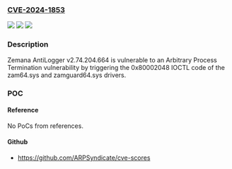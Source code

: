 ### [CVE-2024-1853](https://cve.mitre.org/cgi-bin/cvename.cgi?name=CVE-2024-1853)
![](https://img.shields.io/static/v1?label=Product&message=AntiLogger&color=blue)
![](https://img.shields.io/static/v1?label=Version&message=%3D%202.74.204.664%20&color=brighgreen)
![](https://img.shields.io/static/v1?label=Vulnerability&message=CWE-283%3A%20Unverified%20Ownership&color=brighgreen)

### Description

Zemana AntiLogger v2.74.204.664 is vulnerable to an Arbitrary Process Termination vulnerability by triggering the 0x80002048 IOCTL code of the zam64.sys and zamguard64.sys drivers.

### POC

#### Reference
No PoCs from references.

#### Github
- https://github.com/ARPSyndicate/cve-scores


